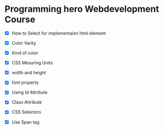 # Programming hero Webdevelopment Course


- [x] How to Select for implementaion html element
- [x] Color Varity
- [x] Kind of color
- [x] CSS Mesuring Units
- [x] width and height
- [x] font property
- [x] Using Id Attribute
- [x] Class Attribute
- [x] CSS Selectors
- [x] Use Span tag


